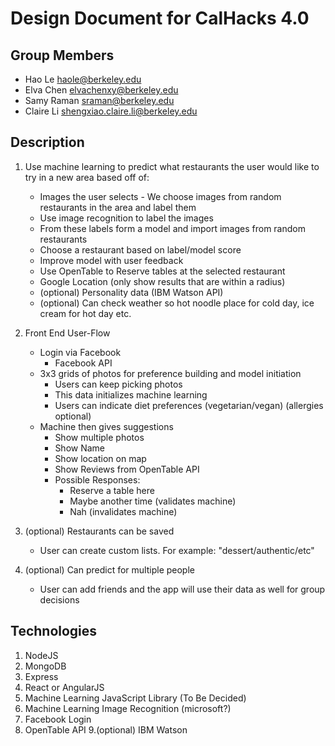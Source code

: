 Design Document for CalHacks 4.0
================================

## Group Members

* Hao Le <haole@berkeley.edu>
* Elva Chen <elvachenxy@berkeley.edu>
* Samy Raman <sraman@berkeley.edu>
* Claire Li <shengxiao.claire.li@berkeley.edu>

## Description
1. Use machine learning to predict what restaurants the user would like to try in a new area based off of:
   - Images the user selects - We choose images from random restaurants in the area and label them
   - Use image recognition to label the images
   - From these labels form a model and import images from random restaurants
   - Choose a restaurant based on label/model score
   - Improve model with user feedback
   - Use OpenTable to Reserve tables at the selected restaurant
   - Google Location (only show results that are within a radius)
   - (optional) Personality data (IBM Watson API)
   - (optional) Can check weather so hot noodle place for cold day, ice cream for hot day etc.

2. Front End User-Flow
   - Login via Facebook
     - Facebook API
   - 3x3 grids of photos for preference building and model initiation
     - Users can keep picking photos
     - This data initializes machine learning
     - Users can indicate diet preferences (vegetarian/vegan) (allergies optional)
   - Machine then gives suggestions
     - Show multiple photos
     - Show Name
     - Show location on map
     - Show Reviews from OpenTable API
     - Possible Responses:
       - Reserve a table here
       - Maybe another time (validates machine)
       - Nah (invalidates machine)

3. (optional) Restaurants can be saved
   - User can create custom lists. For example: "dessert/authentic/etc"

4. (optional) Can predict for multiple people
   - User can add friends and the app will use their data as well for group decisions

## Technologies
1. NodeJS
2. MongoDB
3. Express
4. React or AngularJS
5. Machine Learning JavaScript Library (To Be Decided)
6. Machine Learning Image Recognition (microsoft?)
7. Facebook Login
8. OpenTable API 
9.(optional) IBM Watson

